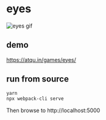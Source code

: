 # eyes

![eyes gif](https://media.giphy.com/media/kyQWkpCb0FKKNVXlFo/giphy.gif)

## demo

<https://atqu.in/games/eyes/>

## run from source
```bash
yarn
npx webpack-cli serve
```

Then browse to http://localhost:5000

